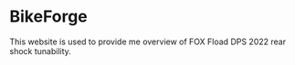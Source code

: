 # BikeForge
This website is used to provide me overview of FOX Fload DPS 2022 rear shock tunability.

